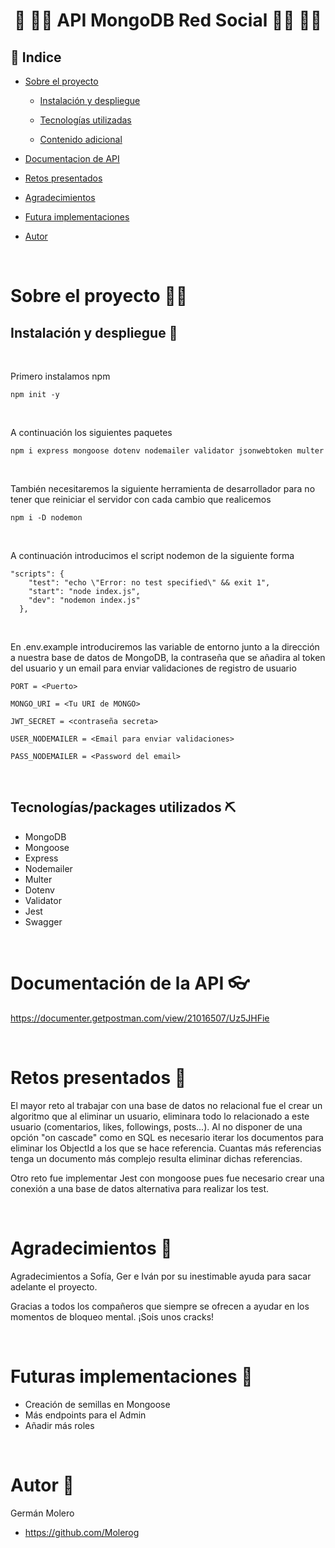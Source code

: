 #  <center> 🦸 🦸‍♂️ API MongoDB Red Social 🦹‍♂️ 🦹‍♀️</center> 

 ## 📑 Indice 

 - [Sobre el proyecto](#sobre-el-proyecto)

    - [Instalación y despliegue](#instalacion-y-despliegue)

    - [Tecnologías utilizadas](#tecnologias-utilizadas)
    
    - [Contenido adicional](#contenido-adicional)

- [Documentacion de API](#documentacion-de-api)


- [Retos presentados](#retos-presentados)

- [Agradecimientos](#agradecimientos)

- [Futura implementaciones](#futuras-implementaciones)

- [Autor](#autor)

<br>

# Sobre el proyecto 🙇‍♀️

##  Instalación y despliegue 🤖

<br>

Primero instalamos npm

```
npm init -y 
```

<br>

A continuación los siguientes paquetes 
```
npm i express mongoose dotenv nodemailer validator jsonwebtoken multer
```

<br>

También necesitaremos la siguiente herramienta de desarrollador para no tener que reiniciar el servidor con cada cambio que realicemos

```
npm i -D nodemon
```

<br>

A continuación introducimos el script nodemon de la siguiente forma

```
"scripts": {
    "test": "echo \"Error: no test specified\" && exit 1",
    "start": "node index.js",
    "dev": "nodemon index.js"
  },
```

<br>

En .env.example introduciremos las variable de entorno junto a la dirección a nuestra base de datos de MongoDB, la contraseña que se añadira al token del usuario y un email para enviar validaciones de registro de usuario

```
PORT = <Puerto>

MONGO_URI = <Tu URI de MONGO>

JWT_SECRET = <contraseña secreta>

USER_NODEMAILER = <Email para enviar validaciones>

PASS_NODEMAILER = <Password del email>

```
<br>

## Tecnologías/packages utilizados ⛏️

- MongoDB
- Mongoose
- Express
- Nodemailer
- Multer
- Dotenv
- Validator
- Jest
- Swagger

<br>

# Documentación de la API 👓

https://documenter.getpostman.com/view/21016507/Uz5JHFie

<br>

# Retos presentados 💢

El mayor reto al trabajar con una base de datos no relacional fue el crear un algoritmo que al eliminar un usuario, eliminara todo lo relacionado a este usuario (comentarios, likes, followings, posts...). Al no disponer de una opción "on cascade" como en SQL es necesario iterar los documentos para eliminar los ObjectId a los que se hace referencia. Cuantas más referencias tenga un documento más complejo resulta eliminar dichas referencias.

Otro reto fue implementar Jest con mongoose pues fue necesario crear una conexión a una base de datos alternativa para realizar los test. 

<br>

# Agradecimientos 🤝


Agradecimientos a Sofía, Ger e Iván por su inestimable ayuda para sacar adelante el proyecto. 

Gracias a todos los compañeros que siempre se ofrecen a ayudar en los momentos de bloqueo mental. ¡Sois unos cracks!

<br>

# Futuras implementaciones 🚀

- Creación de semillas en Mongoose
- Más endpoints para el Admin
- Añadir más roles


<br>

# Autor 🐧

Germán Molero

- https://github.com/Molerog








